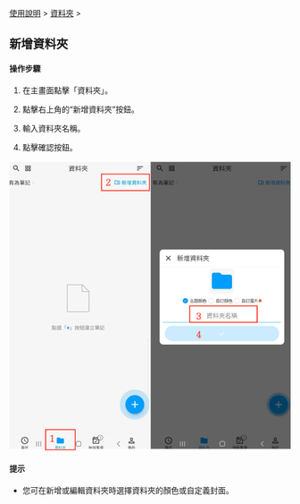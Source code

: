 [使用說明](/dragonnest/drawnote/manual/zh-tw) > [資料夾](/dragonnest/drawnote/manual/zh/folder) >

新增資料夾
---
#### 操作步驟

1. 在主畫面點擊「資料夾」。

2. 點擊右上角的“新增資料夾”按鈕。

3. 輸入資料夾名稱。

4. 點擊確認按鈕。

![](imgs/new_folder1.png)

#### 提示
- 您可在新增或編輯資料夾時選擇資料夾的顏色或自定義封面。